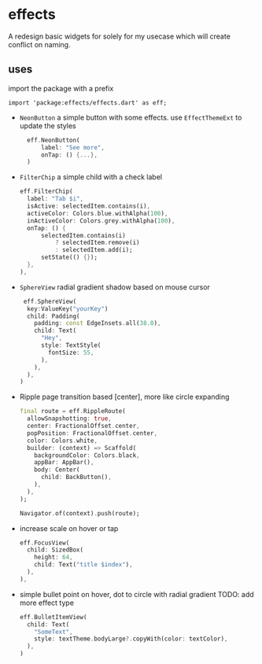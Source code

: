 # effects

A redesign basic widgets for solely for my usecase which will create conflict on naming.

## uses

import the package with a prefix

`import 'package:effects/effects.dart' as eff;`

- `NeonButton` a simple button with some effects. use `EffectThemeExt` to update the styles

  ```dart
    eff.NeonButton(
        label: "See more",
        onTap: () {...},
    )
  ```

- `FilterChip` a simple child with a check label

  ```dart
  eff.FilterChip(
    label: "Tab $i",
    isActive: selectedItem.contains(i),
    activeColor: Colors.blue.withAlpha(100),
    inActiveColor: Colors.grey.withAlpha(100),
    onTap: () {
        selectedItem.contains(i)
            ? selectedItem.remove(i)
            : selectedItem.add(i);
        setState(() {});
    },
  ),
  ```

- `SphereView` radial gradient shadow based on mouse cursor

  ```dart
   eff.SphereView(
    key:ValueKey("yourKey")
    child: Padding(
      padding: const EdgeInsets.all(38.0),
      child: Text(
        "Hey",
        style: TextStyle(
          fontSize: 55,
        ),
      ),
    ),
  )
  ```

- Ripple page transition based [center], more like circle expanding

  ```dart
  final route = eff.RippleRoute(
    allowSnapshotting: true,
    center: FractionalOffset.center,
    popPosition: FractionalOffset.center,
    color: Colors.white,
    builder: (context) => Scaffold(
      backgroundColor: Colors.black,
      appBar: AppBar(),
      body: Center(
        child: BackButton(),
      ),
    ),
  );

  Navigator.of(context).push(route);
  ```

- increase scale on hover or tap

  ```dart
  eff.FocusView(
    child: SizedBox(
      height: 64,
      child: Text("title $index"),
    ),
  ),
  ```

- simple bullet point on hover, dot to circle with radial gradient
  TODO: add more effect type

  ```dart
  eff.BulletItemView(
    child: Text(
      "SomeText",
      style: textTheme.bodyLarge?.copyWith(color: textColor),
    ),
  )
  ```
